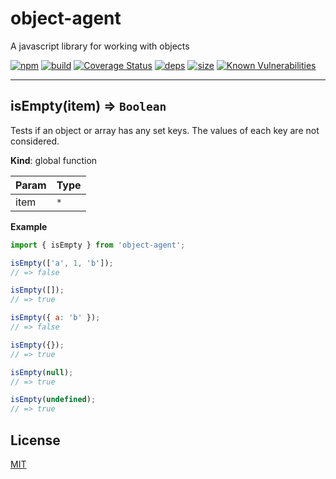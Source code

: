 # object-agent

A javascript library for working with objects

[![npm][npm]][npm-url]
[![build][build]][build-url]
[![Coverage Status](https://coveralls.io/repos/github/DarrenPaulWright/object-agent/badge.svg?branch=master)](https://coveralls.io/github/DarrenPaulWright/object-agent?branch=master)
[![deps][deps]][deps-url]
[![size][size]][size-url]
[![Known Vulnerabilities](https://snyk.io/test/github/DarrenPaulWright/object-agent/badge.svg?targetFile=package.json)](https://snyk.io/test/github/DarrenPaulWright/object-agent?targetFile=package.json)

---

<a name="isEmpty"></a>

## isEmpty(item) ⇒ <code>Boolean</code>
Tests if an object or array has any set keys. The values of each key are not considered.

**Kind**: global function  

| Param | Type |
| --- | --- |
| item | <code>\*</code> | 

**Example**  
``` javascriptimport { isEmpty } from 'object-agent';isEmpty(['a', 1, 'b']);// => falseisEmpty([]);// => trueisEmpty({ a: 'b' });// => falseisEmpty({});// => trueisEmpty(null);// => trueisEmpty(undefined);// => true```

## License

[MIT](LICENSE.md)

[npm]: https://img.shields.io/npm/v/object-agent.svg
[npm-url]: https://npmjs.com/package/object-agent
[build]: https://travis-ci.org/DarrenPaulWright/object-agent.svg?branch=master
[build-url]: https://travis-ci.org/DarrenPaulWright/object-agent
[deps]: https://david-dm.org/darrenpaulwright/object-agent.svg
[deps-url]: https://david-dm.org/darrenpaulwright/object-agent
[size]: https://packagephobia.now.sh/badge?p=object-agent
[size-url]: https://packagephobia.now.sh/result?p=object-agent
